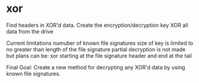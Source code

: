 xor
===

Find headers in XOR'd data. 
  Create the encryption/decryption key
  XOR all data from the drive
  
Current limitations
  numuber of known file signatures
  size of key is limited to no greater than length of the file signature
  partial decryption is not made but plans can be:
      xor starting at the file signature header and end at the tail


Final Goal: Create a new method for decrypting any XOR'd data by using known file signatures.
